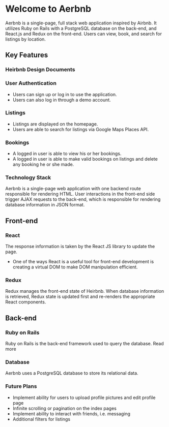 # Welcome to Aerbnb
Aerbnb is a single-page, full stack web application inspired by Airbnb. It utilizes Ruby on Rails with a PostgreSQL database on the back-end, and React.js and Redux on the front-end. Users can view, book, and search for listings by location.

## Key Features
### Heirbnb Design Documents

### User Authentication
* Users can sign up or log in to use the application.
* Users can also log in through a demo account.
### Listings
* Listings are displayed on the homepage.
* Users are able to search for listings via Google Maps Places API.
### Bookings
* A logged in user is able to view his or her bookings.
* A logged in user is able to make valid bookings on listings and delete any booking he or she made.
### Technology Stack
Aerbnb is a single-page web application with one backend route responsible for rendering HTML. User interactions in the front-end side trigger AJAX requests to the back-end, which is responsible for rendering database information in JSON format.

## Front-end
### React
The response information is taken by the React JS library to update the page.

* One of the ways React is a useful tool for front-end development is creating a virtual DOM to make DOM manipulation efficient.
### Redux
Redux manages the front-end state of Heirbnb. When database information is retrieved, Redux state is updated first and re-renders the appropriate React components.

## Back-end
### Ruby on Rails
Ruby on Rails is the back-end framework used to query the database. Read more

### Database
Aerbnb uses a PostgreSQL database to store its relational data.

### Future Plans
* Implement ability for users to upload profile pictures and edit profile page
* Infinite scrolling or pagination on the index pages
* Implement ability to interact with friends, i.e. messaging
* Additional filters for listings
